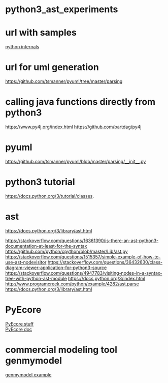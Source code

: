 # python3_ast_experiments

# url with samples
[python internals](http://eli.thegreenplace.net/2009/11/28/python-internals-working-with-python-)<br/>


# url for uml generation
https://github.com/tsmanner/pyuml/tree/master/parsing

# calling java functions directly from python3
https://www.py4j.org/index.html
https://github.com/bartdag/py4j

# pyuml
https://github.com/tsmanner/pyuml/blob/master/parsing/__init__.py

# python3 tutorial
https://docs.python.org/3/tutorial/classes.

# ast
https://docs.python.org/3/library/ast.html

https://stackoverflow.com/questions/16361390/is-there-an-ast-python3-documentation-at-least-for-the-syntax
https://github.com/python/cpython/blob/master/Lib/ast.py
https://stackoverflow.com/questions/1515357/simple-example-of-how-to-use-ast-nodevisitor
https://stackoverflow.com/questions/36432630/class-diagram-viewer-application-for-python3-source
https://stackoverflow.com/questions/4947783/visiting-nodes-in-a-syntax-tree-with-python-ast-module
https://docs.python.org/3/index.html
http://www.programcreek.com/python/example/4282/ast.parse
https://docs.python.org/3/library/ast.html

# PyEcore
[PyEcore stuff](https://modeling-languages.com/pyecore-python-eclipse-modeling-framework/)<br/>
[PyEcore doc](https://pyecore.readthedocs.io/en/latest/)<br/>

# commercial modeling tool genmymodel
[genmymodel example](https://app.genmymodel.com/edit/4e08ae69-ecec-4253-bbe3-5e31c6e9c286)</br>
